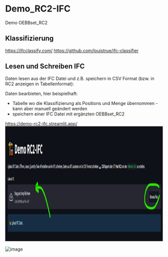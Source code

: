 # Demo_RC2-IFC
Demo OEBBset_RC2





## Klassifizierung

https://ifcclassify.com/
https://github.com/louistrue/ifc-classifier


## Lesen und Schreiben IFC

Daten lesen aus der IFC Datei und z.B. speichern in CSV Format (bzw. in RC2 anzeigen in Tabellenformat):

Daten bearbieten, hier beispielhaft:
- Tabelle wo die Klassifizierung als Positions und Menge übernommen - kann aber manuell geändert werden
- speichern einer IFC Datei mit ergänzten OEBBset_RC2

https://demo-rc2-ifc.streamlit.app/
<img width="1546" height="366" alt="image" src="https://github.com/AIztok/Demo_RC2-IFC/blob/main/Figures/1.png" />


<img width="1546" height="366" alt="image" src="https://github.com/user-attachments/assets/3b5911e3-9637-4551-abf0-02db9147ecd2" />


